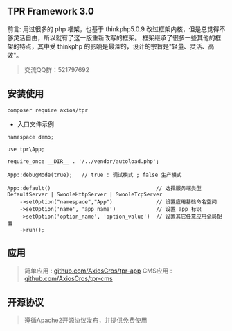## TPR Framework 3.0

前言: 用过很多的 php 框架，也基于 thinkphp5.0.9 改过框架内核，但是总觉得不够灵活自由，所以就有了这一版重新改写的框架。
框架继承了很多一些其他的框架的特点，其中受 thinkphp 的影响是最深的，设计的宗旨是"轻量、灵活、高效"。

> 交流QQ群：521797692

## 安装使用

``` shell
composer require axios/tpr
```

* 入口文件示例
```
namespace demo;

use tpr\App;

require_once __DIR__ . '/../vendor/autoload.php';

App::debugMode(true);   // true : 调试模式 ; false 生产模式

App::default()                                  // 选择服务端类型 DefaultServer | SwooleHttpServer | SwooleTcpServer
    ->setOption("namespace","App")              // 设置应用基础命名空间
    ->setOption('name', 'app_name')             // 设置 app 标识
    ->setOption('option_name', 'option_value')  // 设置其它任意应用全局配置
    ->run();

```

## 应用

> 简单应用  : [github.com/AxiosCros/tpr-app](https://github.com/AxiosCros/tpr-app)
> CMS应用  : [github.com/AxiosCros/tpr-cms](https://github.com/AxiosCros/tpr-cms)

## 开源协议

> 遵循Apache2开源协议发布，并提供免费使用